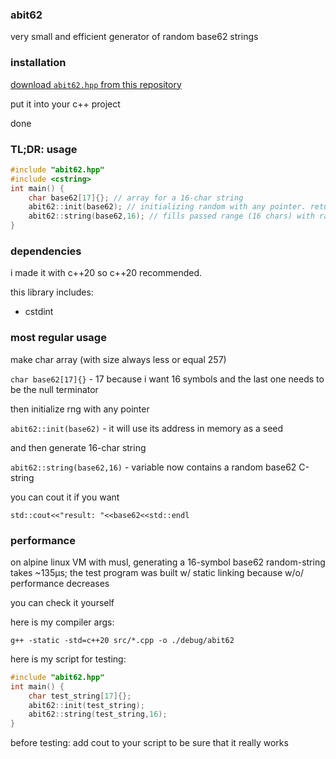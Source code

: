### abit62

very small and efficient generator of random base62 strings

### installation

[download `abit62.hpp` from this repository](/src/abit62.hpp)

put it into your c++ project

done

### TL;DR: usage

```cpp
#include "abit62.hpp"
#include <cstring>
int main() {
    char base62[17]{}; // array for a 16-char string
    abit62::init(base62); // initializing random with any pointer. returns bool as success/fail
    abit62::string(base62,16); // fills passed range (16 chars) with random base62. returns bool as success/fail
}
```

### dependencies

i made it with c++20 so c++20 recommended.

this library includes:
+ cstdint

### most regular usage

make char array (with size always less or equal 257)

`char base62[17]{}` - 17 because i want 16 symbols and the last one needs to be the null terminator

then initialize rng with any pointer

`abit62::init(base62)` - it will use its address in memory as a seed

and then generate 16-char string

`abit62::string(base62,16)` - variable now contains a random base62 C-string

you can cout it if you want

`std::cout<<"result: "<<base62<<std::endl`

### performance

on alpine linux VM with musl, generating a 16-symbol base62 random-string takes ~135µs; the test program was built w/ static linking because w/o/ performance decreases

you can check it yourself

here is my compiler args:

`g++ -static -std=c++20 src/*.cpp -o ./debug/abit62`

here is my script for testing:

```cpp
#include "abit62.hpp"
int main() {
    char test_string[17]{};
    abit62::init(test_string);
    abit62::string(test_string,16);
}
```

before testing: add cout to your script to be sure that it really works

